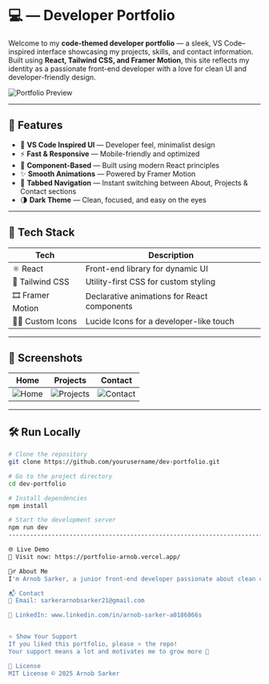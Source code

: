 # 💻 — Developer Portfolio

Welcome to my **code-themed developer portfolio** — a sleek, VS Code–inspired interface showcasing my projects, skills, and contact information. Built using **React, Tailwind CSS, and Framer Motion**, this site reflects my identity as a passionate front-end developer with a love for clean UI and developer-friendly design.

![Portfolio Preview](https://your-deployed-site-url.com/preview-image.png)

---

## 🚀 Features

- 🎨 **VS Code Inspired UI** — Developer feel, minimalist design
- ⚡ **Fast & Responsive** — Mobile-friendly and optimized
- 🧩 **Component-Based** — Built using modern React principles
- ✨ **Smooth Animations** — Powered by Framer Motion
- 🧠 **Tabbed Navigation** — Instant switching between About, Projects & Contact sections
- 🌗 **Dark Theme** — Clean, focused, and easy on the eyes

---

## 📂 Tech Stack

| Tech            | Description                                |
|-----------------|--------------------------------------------|
| ⚛️ React        | Front-end library for dynamic UI           |
| 🎨 Tailwind CSS | Utility-first CSS for custom styling       |
| 🎞 Framer Motion| Declarative animations for React components|
| 🧑‍🎨 Custom Icons| Lucide Icons for a developer-like touch    |

---

## 📸 Screenshots

| Home | Projects | Contact |
|------|----------|---------|
| ![Home](./public/screenshots/home.png) | ![Projects](./public/screenshots/projects.png) | ![Contact](./public/screenshots/contact.png) |

---

## 🛠️ Run Locally

```bash
# Clone the repository
git clone https://github.com/yourusername/dev-portfolio.git

# Go to the project directory
cd dev-portfolio

# Install dependencies
npm install

# Start the development server
npm run dev
---------------------------------------------------------------------------------------------------------------

🌐 Live Demo
🔗 Visit now: https://portfolio-arnob.vercel.app/

🙋‍♂️ About Me
I'm Arnob Sarker, a junior front-end developer passionate about clean code, smooth UX, and creative UI development. I'm currently exploring React, Firebase, and Node.js. Let's collaborate and build something amazing together!

📬 Contact
📧 Email: sarkerarnobsarker21@gmail.com

💼 LinkedIn: www.linkedin.com/in/arnob-sarker-a0186866s


⭐️ Show Your Support
If you liked this portfolio, please ⭐️ the repo!
Your support means a lot and motivates me to grow more 🙌

📃 License
MIT License © 2025 Arnob Sarker
